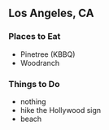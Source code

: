 ## Los Angeles, CA


### Places to Eat
- Pinetree (KBBQ)
- Woodranch

### Things to Do
- nothing
- hike the Hollywood sign
- beach
